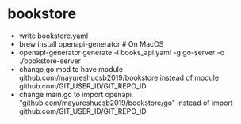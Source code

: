 # bookstore

* write bookstore.yaml 
* brew install openapi-generator  # On MacOS
* openapi-generator generate -i books_api.yaml -g go-server -o ./bookstore-server
* change go.mod to have module github.com/mayureshucsb2019/bookstore instead of module github.com/GIT_USER_ID/GIT_REPO_ID
* change main.go to import openapi "github.com/mayureshucsb2019/bookstore/go" instead of import github.com/GIT_USER_ID/GIT_REPO_ID
